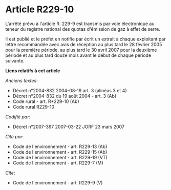 # Article R229-10

L'arrêté prévu à l'article R. 229-9 est transmis par voie électronique au teneur du registre national des quotas d'émission
de gaz à effet de serre. 

Il est publié et le préfet en notifie par écrit un extrait à chaque exploitant par lettre recommandée avec avis de réception
au plus tard le 28 février 2005 pour la première période, au plus tard le 30 avril 2007 pour la deuxième période et au plus
tard douze mois avant le début de chaque période suivante.

**Liens relatifs à cet article**

_Anciens textes_:

  - Décret n°2004-832 2004-08-19 art. 3 (alinéas 3 et 4)
  - Décret n°2004-832 du 19 août 2004 - art. 3 (Ab)
  - Code rural - art. R*229-10 (Ab)
  - Code rural R229-10

_Codifié par_:

  - Décret n°2007-397 2007-03-22 JORF 23 mars 2007

_Cité par_:

  - Code de l'environnement - art. R229-13 (Ab)
  - Code de l'environnement - art. R229-15 (Ab)
  - Code de l'environnement - art. R229-19 (VT)
  - Code de l'environnement - art. R229-7 (M)

_Cite_:

  - Code de l'environnement - art. R229-9 (V)
